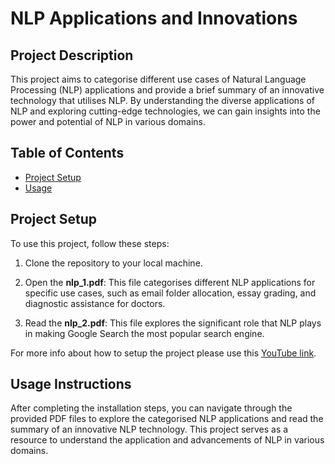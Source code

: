 # NLP Applications and Innovations

## Project Description

This project aims to categorise different use cases of Natural Language Processing (NLP) applications and provide a brief summary of an innovative technology that utilises NLP. By understanding the diverse applications of NLP and exploring cutting-edge technologies, we can gain insights into the power and potential of NLP in various domains.

## Table of Contents

- [Project Setup](#proj)
- [Usage](#usage)

<a name="proj"></a>
## Project Setup

To use this project, follow these steps:

1. Clone the repository to your local machine.

2. Open the **nlp_1.pdf**: This file categorises different NLP applications for specific use cases, such as email folder allocation, essay grading, and diagnostic assistance for doctors.

3. Read the **nlp_2.pdf**: This file explores the significant role that NLP plays in making Google Search the most popular search engine.

For more info about how to setup the project please use this [YouTube link](https://www.youtube.com/watch?v=q9wc7hUrW8U).

<a name="usage"></a>
## Usage Instructions

After completing the installation steps, you can navigate through the provided PDF files to explore the categorised NLP applications and read the summary of an innovative NLP technology. This project serves as a resource to understand the application and advancements of NLP in various domains.

